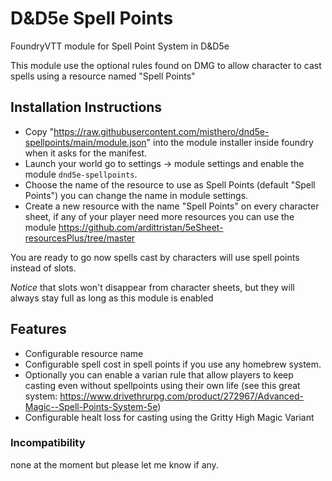 # D&D5e Spell Points
 FoundryVTT module for Spell Point System in D&D5e
 
 This module use the optional rules found on DMG to allow character to cast spells using a resource named "Spell Points"
 
## Installation Instructions
- Copy "https://raw.githubusercontent.com/misthero/dnd5e-spellpoints/main/module.json" into the module installer inside foundry when it asks for the manifest.
- Launch your world go to settings -> module settings and enable the module `dnd5e-spellpoints`.
- Choose the name of the resource to use as Spell Points (default "Spell Points") you can change the name in module settings.
- Create a new resource with the name "Spell Points" on every character sheet, if any of your player need more resources you can use the module https://github.com/ardittristan/5eSheet-resourcesPlus/tree/master

You are ready to go now spells cast by characters will use spell points instead of slots.

*Notice* that slots won't disappear from character sheets, but they will always stay full as long as this module is enabled

## Features
- Configurable resource name
- Configurable spell cost in spell points if you use any homebrew system.
- Optionally you can enable a varian rule that allow players to keep casting even without spellpoints using their own life (see this great system: https://www.drivethrurpg.com/product/272967/Advanced-Magic--Spell-Points-System-5e)
- Configurable healt loss for casting using the Gritty High Magic Variant

### Incompatibility
none at the moment but please let me know if any.
